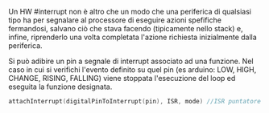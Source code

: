 Un HW #interrupt non è altro che un modo che una periferica di qualsiasi tipo ha per segnalare al processore di eseguire azioni spefifiche fermandosi, salvano ciò che stava facendo (tipicamente nello stack) e, infine, riprenderlo una volta completata l'azione richiesta inizialmente dalla periferica.
 
Si può adibire un pin a segnale di interrupt associato ad una funzione. Nel caso in cui si verifichi l'evento definito su quel pin (es arduino: LOW, HIGH, CHANGE, RISING, FALLING) viene stoppata l'esecuzione del loop ed eseguita la funzione designata.

 ```c
 attachInterrupt(digitalPinToInterrupt(pin), ISR, mode) //ISR puntatore alla funzione di risposta
 ```